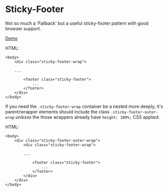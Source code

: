Sticky-Footer
===========

Not so much a 'Fallback' but a useful sticky-footer pattern with good browser support.

[Demo](http://lab.gridlight-design.co.uk/fallback/sticky-footer/sticky-footer-basic.html)

HTML:
~~~~~~~~
<body>
    <div class="sticky-footer-wrap">
    
    ...
    
        <footer class="sticky-footer">
            ...
        </footer>
    </div>
</body>
~~~~~~~~

If you need the `.sticky-footer-wrap` container be a nested more deeply, it's parent/wrapper elements should include the class `.sticky-footer-outer-wrap` _unlesss_ the those wrappers already have `height: 100%;` CSS applied:

HTML:
~~~~~~~~
<body>
    <div class="sticky-footer-outer-wrap">
        <div class="sticky-footer-wrap">
        
        ...
        
            <footer class="sticky-footer">
                ...
            </footer>
        </div>
    </div>
</body>